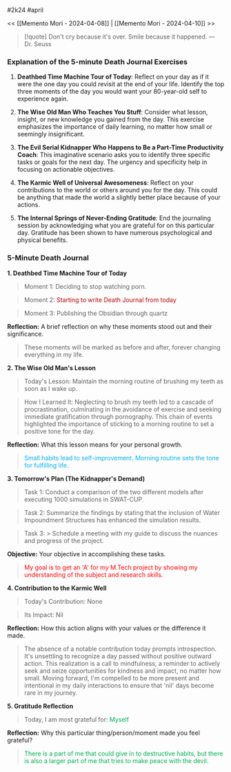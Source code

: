 #2k24 #april

<< [[Memento Mori - 2024-04-08]] | [[Memento Mori - 2024-04-10]] >>

> [!quote] Don't cry because it's over. Smile because it happened.
> — Dr. Seuss
### Explanation of the 5-minute Death Journal Exercises

1. **Deathbed Time Machine Tour of Today**: Reflect on your day as if it were the one day you could revisit at the end of your life. Identify the top three moments of the day you would want your 80-year-old self to experience again.

2. **The Wise Old Man Who Teaches You Stuff**: Consider what lesson, insight, or new knowledge you gained from the day. This exercise emphasizes the importance of daily learning, no matter how small or seemingly insignificant.

3. **The Evil Serial Kidnapper Who Happens to Be a Part-Time Productivity Coach**: This imaginative scenario asks you to identify three specific tasks or goals for the next day. The urgency and specificity help in focusing on actionable objectives.

4. **The Karmic Well of Universal Awesomeness**: Reflect on your contributions to the world or others around you for the day. This could be anything that made the world a slightly better place because of your actions.

5. **The Internal Springs of Never-Ending Gratitude**: End the journaling session by acknowledging what you are grateful for on this particular day. Gratitude has been shown to have numerous psychological and physical benefits.

### 5-Minute Death Journal

**1. Deathbed Time Machine Tour of Today**
> Moment 1: Deciding to stop watching porn.

>Moment 2: <span style="color:#c00000">Starting to write Death Journal from today</span>

>Moment 3: Publishing the Obsidian through quartz

**Reflection:** A brief reflection on why these moments stood out and their significance.

> These moments will be marked as before and after, forever changing everything in my life.

**2. The Wise Old Man's Lesson**

>Today's Lesson: Maintain the morning routine of brushing my teeth as soon as I wake up.

>How I Learned It: Neglecting to brush my teeth led to a cascade of procrastination, culminating in the avoidance of exercise and seeking immediate gratification through pornography. This chain of events highlighted the importance of sticking to a morning routine to set a positive tone for the day.

**Reflection:** What this lesson means for your personal growth.
> <span style="color:#00b0f0">Small habits lead to self-improvement. Morning routine sets the tone for fulfilling life.</span>

**3. Tomorrow's Plan (The Kidnapper's Demand)**

>Task 1: Conduct a comparison of the two different models after executing 1000 simulations in SWAT-CUP.

>Task 2: Summarize the findings by stating that the inclusion of Water Impoundment Structures has enhanced the simulation results.

>Task 3: > Schedule a meeting with my guide to discuss the nuances and progress of the project.

**Objective:** Your objective in accomplishing these tasks.

> <span style="color:#ff0000">My goal is to get an 'A' for my M.Tech project by showing my understanding of the subject and research skills.</span>

**4. Contribution to the Karmic Well**

>Today's Contribution: None

>Its Impact: Nil

**Reflection:** How this action aligns with your values or the difference it made.

>  The absence of a notable contribution today prompts introspection. It's unsettling to recognize a day passed without positive outward action. This realization is a call to mindfulness, a reminder to actively seek and seize opportunities for kindness and impact, no matter how small. Moving forward, I'm compelled to be more present and intentional in my daily interactions to ensure that 'nil' days become rare in my journey.

**5. Gratitude Reflection**

> Today, I am most grateful for: <span style="color:#00b050">Myself</span>

**Reflection:** Why this particular thing/person/moment made you feel grateful?

> <span style="color:#00b050">There is a part of me that could give in to destructive habits, but there is also a larger part of me that tries to make peace with the devil.</span>